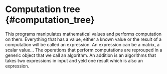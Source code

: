 Computation tree    {#computation_tree}
================

This programs manipulates mathematical values and performs computation on them.
Everything that has a value, either a known value or the result of a
computation will be called an expression. An expression can be a matrix, a
scalar value... The operations that perform computations are reprouped in a
generic object that we call an algorithm. An addition is an algorithms that
takes two expressions in input and yeld one result which is also an expression.



